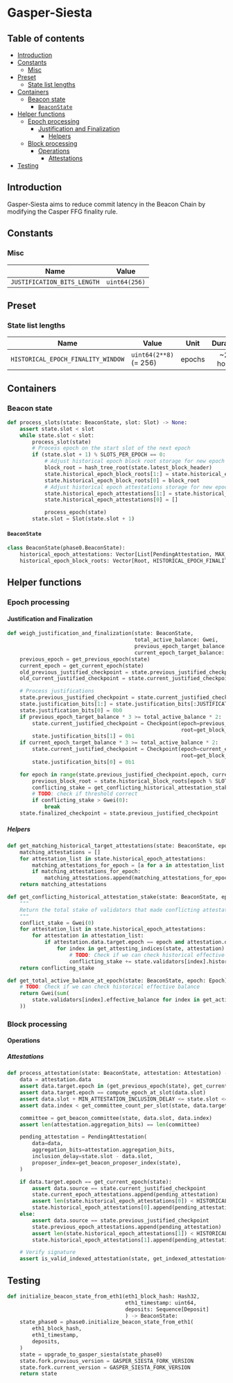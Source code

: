 # Gasper-Siesta

## Table of contents
<!-- TOC -->
<!-- START doctoc generated TOC please keep comment here to allow auto update -->
<!-- DON'T EDIT THIS SECTION, INSTEAD RE-RUN doctoc TO UPDATE -->

- [Introduction](#introduction)
- [Constants](#constants)
  - [Misc](#misc)
- [Preset](#preset)
  - [State list lengths](#state-list-lengths)
- [Containers](#containers)
  - [Beacon state](#beacon-state)
    - [`BeaconState`](#beaconstate)
- [Helper functions](#helper-functions)
  - [Epoch processing](#epoch-processing)
    - [Justification and Finalization](#justification-and-finalization)
      - [Helpers](#helpers)
  - [Block processing](#block-processing)
    - [Operations](#operations)
      - [Attestations](#attestations)
- [Testing](#testing)

<!-- END doctoc generated TOC please keep comment here to allow auto update -->
<!-- /TOC -->



## Introduction
Gasper-Siesta aims to reduce commit latency in the Beacon Chain by modifying the Casper FFG finality rule.

## Constants


### Misc

| Name | Value |
| - | - |
| `JUSTIFICATION_BITS_LENGTH` | `uint64(256)` |

## Preset


### State list lengths 
| Name | Value | Unit | Duration |
| - | - | :-: | :-: |
| `HISTORICAL_EPOCH_FINALITY_WINDOW` | `uint64(2**8)` (= 256) | epochs | ~27 hours |


## Containers

### Beacon state

```python
def process_slots(state: BeaconState, slot: Slot) -> None:
    assert state.slot < slot
    while state.slot < slot:
        process_slot(state)
        # Process epoch on the start slot of the next epoch
        if (state.slot + 1) % SLOTS_PER_EPOCH == 0:
            # Adjust historical epoch block root storage for new epoch
            block_root = hash_tree_root(state.latest_block_header)
            state.historical_epoch_block_roots[1:] = state.historical_epoch_block_roots[:HISTORICAL_EPOCH_FINALITY_WINDOW - 1]
            state.historical_epoch_block_roots[0] = block_root
            # Adjust historical epoch attestations storage for new epoch
            state.historical_epoch_attestations[1:] = state.historical_epoch_attestations[:HISTORICAL_EPOCH_FINALITY_WINDOW - 1]
            state.historical_epoch_attestations[0] = []

            process_epoch(state)
        state.slot = Slot(state.slot + 1)
```


#### `BeaconState`

```python
class BeaconState(phase0.BeaconState):
    historical_epoch_attestations: Vector[List[PendingAttestation, MAX_ATTESTATIONS * SLOTS_PER_EPOCH], HISTORICAL_EPOCH_FINALITY_WINDOW]
    historical_epoch_block_roots: Vector[Root, HISTORICAL_EPOCH_FINALITY_WINDOW]
```

## Helper functions

### Epoch processing

#### Justification and Finalization
```python
def weigh_justification_and_finalization(state: BeaconState,
                                         total_active_balance: Gwei,
                                         previous_epoch_target_balance: Gwei,
                                         current_epoch_target_balance: Gwei) -> None:
    previous_epoch = get_previous_epoch(state)
    current_epoch = get_current_epoch(state)
    old_previous_justified_checkpoint = state.previous_justified_checkpoint
    old_current_justified_checkpoint = state.current_justified_checkpoint

    # Process justifications
    state.previous_justified_checkpoint = state.current_justified_checkpoint
    state.justification_bits[1:] = state.justification_bits[:JUSTIFICATION_BITS_LENGTH - 1]
    state.justification_bits[0] = 0b0
    if previous_epoch_target_balance * 3 >= total_active_balance * 2:
        state.current_justified_checkpoint = Checkpoint(epoch=previous_epoch,
                                                        root=get_block_root(state, previous_epoch))
        state.justification_bits[1] = 0b1
    if current_epoch_target_balance * 3 >= total_active_balance * 2:
        state.current_justified_checkpoint = Checkpoint(epoch=current_epoch,
                                                        root=get_block_root(state, current_epoch))
        state.justification_bits[0] = 0b1

    for epoch in range(state.previous_justified_checkpoint.epoch, current_epoch):
        previous_block_root = state.historical_block_roots[epoch % SLOTS_PER_HISTORICAL_ROOT]
        conflicting_stake = get_conflicting_historical_attestation_stake(state, epoch, previous_block_root)
        # TODO: check if threshold correct
        if conflicting_stake > Gwei(0):
            break
    state.finalized_checkpoint = state.previous_justified_checkpoint
```

##### Helpers
```python
def get_matching_historical_target_attestations(state: BeaconState, epoch: Epoch, block_root: Root) -> Sequence[Sequence[Attestation]]:
    matching_attestations = []
    for attestation_list in state.historical_epoch_attestations:
        matching_attestations_for_epoch = [a for a in attestation_list if a.data.target.root == block_root and a.data.target.epoch == epoch]
        if matching_attestations_for_epoch:
            matching_attestations.append(matching_attestations_for_epoch)
    return matching_attestations
```

```python
def get_conflicting_historical_attestation_stake(state: BeaconState, epoch: Epoch, block_root: Root) -> Gwei:
    """
    Return the total stake of validators that made conflicting attestations for the given epoch and block root.
    """ 
    conflict_stake = Gwei(0)
    for attestation_list in state.historical_epoch_attestations:
        for attestation in attestation_list:
            if attestation.data.target.epoch == epoch and attestation.data.target.root != block_root:
                for index in get_attesting_indices(state, attestation):
                    # TODO: Check if we can check historical effective balance
                    conflicting_stake += state.validators[index].historical_effective
    return conflicting_stake
```

```python
def get_total_active_balance_at_epoch(state: BeaconState, epoch: Epoch) -> Gwei:
    # TODO: Check if we can check historical effective balance
    return Gwei(sum(
        state.validators[index].effective_balance for index in get_active_validator_indices(state, epoch)
    ))
```

### Block processing

#### Operations

##### Attestations

```python
def process_attestation(state: BeaconState, attestation: Attestation) -> None:
    data = attestation.data
    assert data.target.epoch in (get_previous_epoch(state), get_current_epoch(state))
    assert data.target.epoch == compute_epoch_at_slot(data.slot)
    assert data.slot + MIN_ATTESTATION_INCLUSION_DELAY <= state.slot <= data.slot + SLOTS_PER_EPOCH
    assert data.index < get_committee_count_per_slot(state, data.target.epoch)

    committee = get_beacon_committee(state, data.slot, data.index)
    assert len(attestation.aggregation_bits) == len(committee)

    pending_attestation = PendingAttestation(
        data=data,
        aggregation_bits=attestation.aggregation_bits,
        inclusion_delay=state.slot - data.slot,
        proposer_index=get_beacon_proposer_index(state),
    )

    if data.target.epoch == get_current_epoch(state):
        assert data.source == state.current_justified_checkpoint
        state.current_epoch_attestations.append(pending_attestation)
        assert len(state.historical_epoch_attestations[0]) < HISTORICAL_EPOCH_FINALITY_WINDOW
        state.historical_epoch_attestations[0].append(pending_attestation)
    else:
        assert data.source == state.previous_justified_checkpoint
        state.previous_epoch_attestations.append(pending_attestation)
        assert len(state.historical_epoch_attestations[1]) < HISTORICAL_EPOCH_FINALITY_WINDOW
        state.historical_epoch_attestations[1].append(pending_attestation)

    # Verify signature
    assert is_valid_indexed_attestation(state, get_indexed_attestation(state, attestation))
```

## Testing

```python
def initialize_beacon_state_from_eth1(eth1_block_hash: Hash32,
                                      eth1_timestamp: uint64,
                                      deposits: Sequence[Deposit]
                                      ) -> BeaconState:
    state_phase0 = phase0.initialize_beacon_state_from_eth1(
        eth1_block_hash,
        eth1_timestamp,
        deposits,
    )
    state = upgrade_to_gasper_siesta(state_phase0)
    state.fork.previous_version = GASPER_SIESTA_FORK_VERSION
    state.fork.current_version = GASPER_SIESTA_FORK_VERSION
    return state
```
